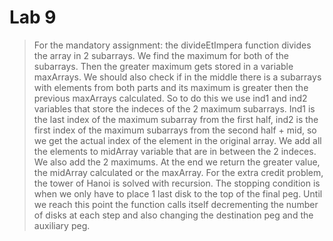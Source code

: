 # Lab 9

> For the mandatory assignment: the divideEtImpera function divides the array in
2 subarrays. We find the maximum for both of the subarrays. Then the greater maximum gets
stored in a variable maxArrays. We should also check if in the middle there is a
subarrays with elements from both parts and its maximum is greater then the previous
maxArrays calculated. So to do this we use ind1 and ind2 variables that store the
indeces of the 2 maximum subarrays. Ind1 is the last index of the maximum subarray
from the first half, ind2 is the first index of the maximum subarrays from the second 
half + mid, so we get the actual index of the element in the original array.
We add all the elements to midArray variable that are in between the 2 indeces. We also
add the 2 maximums. At the end we return the greater value, the midArray calculated or
the maxArray.
 For the extra credit problem, the tower of Hanoi is solved with recursion.
The stopping condition is when we only have to place 1 last disk to the top of the final
peg. Until we reach this point the function calls itself decrementing the number of disks
at each step and also changing the destination peg and the auxiliary peg.

